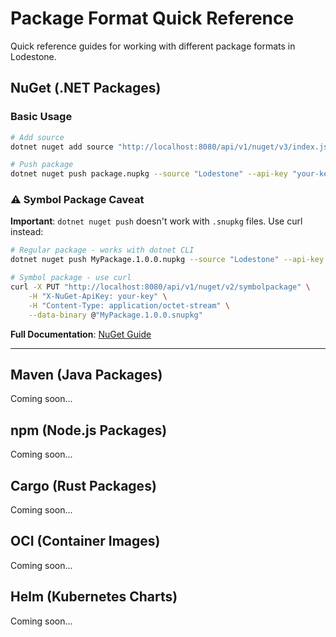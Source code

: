 # Package Format Quick Reference

Quick reference guides for working with different package formats in Lodestone.

## NuGet (.NET Packages)

### Basic Usage
```bash
# Add source
dotnet nuget add source "http://localhost:8080/api/v1/nuget/v3/index.json" --name "Lodestone"

# Push package
dotnet nuget push package.nupkg --source "Lodestone" --api-key "your-key"
```

### ⚠️ Symbol Package Caveat
**Important**: `dotnet nuget push` doesn't work with `.snupkg` files. Use curl instead:

```bash
# Regular package - works with dotnet CLI
dotnet nuget push MyPackage.1.0.0.nupkg --source "Lodestone" --api-key "your-key"

# Symbol package - use curl
curl -X PUT "http://localhost:8080/api/v1/nuget/v2/symbolpackage" \
    -H "X-NuGet-ApiKey: your-key" \
    -H "Content-Type: application/octet-stream" \
    --data-binary @"MyPackage.1.0.0.snupkg"
```

**Full Documentation**: [NuGet Guide](NUGET.md)

---

## Maven (Java Packages)

Coming soon...

## npm (Node.js Packages)

Coming soon...

## Cargo (Rust Packages)

Coming soon...

## OCI (Container Images)

Coming soon...

## Helm (Kubernetes Charts)

Coming soon...
